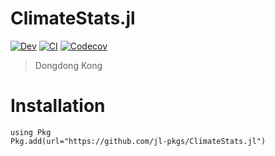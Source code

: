 # ClimateStats.jl

<!-- [![Stable](https://img.shields.io/badge/docs-stable-blue.svg)](https://jl-pkgs.github.io/ClimateStats.jl/stable) -->
[![Dev](https://img.shields.io/badge/docs-dev-blue.svg)](https://jl-pkgs.github.io/ClimateStats.jl/dev)
[![CI](https://github.com/jl-pkgs/ClimateStats.jl/actions/workflows/CI.yml/badge.svg)](https://github.com/jl-pkgs/ClimateStats.jl/actions/workflows/CI.yml)
[![Codecov](https://codecov.io/gh/jl-pkgs/ClimateStats.jl/branch/master/graph/badge.svg)](https://codecov.io/gh/jl-pkgs/ClimateStats.jl)

> Dongdong Kong

# Installation

```
using Pkg
Pkg.add(url="https://github.com/jl-pkgs/ClimateStats.jl")
```
